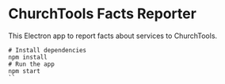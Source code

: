 # ChurchTools Facts Reporter

This Electron app to report facts about services to ChurchTools.



````
# Install dependencies
npm install
# Run the app
npm start
``